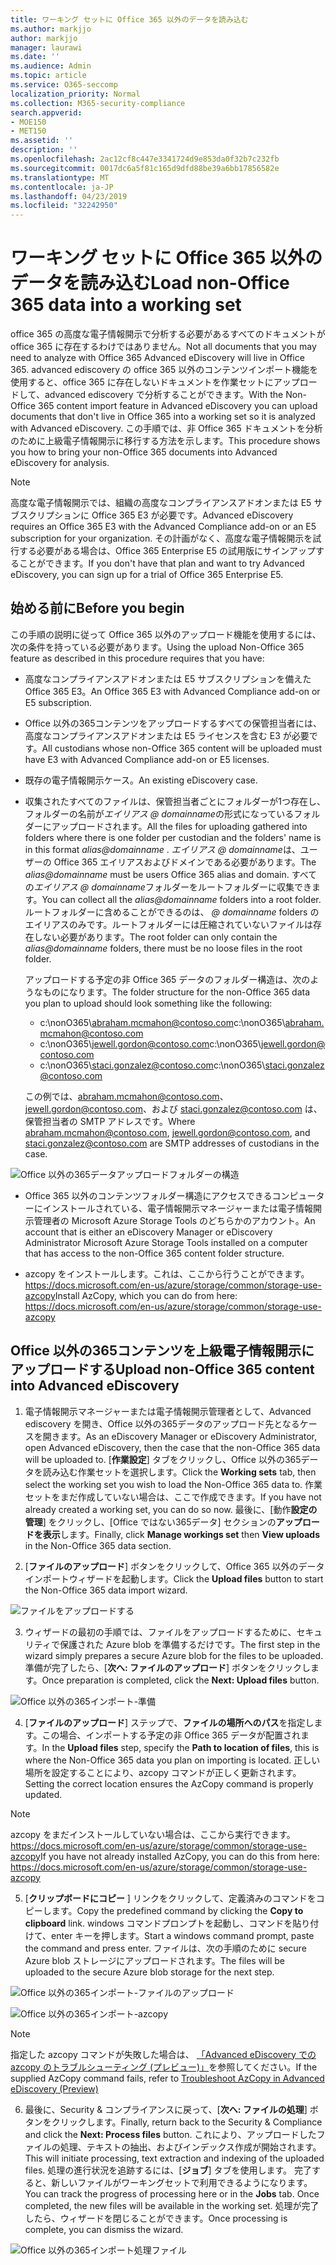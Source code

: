 ```yaml
---
title: ワーキング セットに Office 365 以外のデータを読み込む
ms.author: markjjo
author: markjjo
manager: laurawi
ms.date: ''
ms.audience: Admin
ms.topic: article
ms.service: O365-seccomp
localization_priority: Normal
ms.collection: M365-security-compliance
search.appverid:
- MOE150
- MET150
ms.assetid: ''
description: ''
ms.openlocfilehash: 2ac12cf8c447e3341724d9e853da0f32b7c232fb
ms.sourcegitcommit: 0017dc6a5f81c165d9dfd88be39a6bb17856582e
ms.translationtype: MT
ms.contentlocale: ja-JP
ms.lasthandoff: 04/23/2019
ms.locfileid: "32242950"
---
```

# <a name="load-non-office-365-data-into-a-working-set"></a><span data-ttu-id="56fe3-102">ワーキング セットに Office 365 以外のデータを読み込む</span><span class="sxs-lookup"><span data-stu-id="56fe3-102">Load non-Office 365 data into a working set</span></span>

<span data-ttu-id="56fe3-103">office 365 の高度な電子情報開示で分析する必要があるすべてのドキュメントが office 365 に存在するわけではありません。</span><span class="sxs-lookup"><span data-stu-id="56fe3-103">Not all documents that you may need to analyze with Office 365 Advanced eDiscovery will live in Office 365.</span></span> <span data-ttu-id="56fe3-104">advanced ediscovery の office 365 以外のコンテンツインポート機能を使用すると、office 365 に存在しないドキュメントを作業セットにアップロードして、advanced ediscovery で分析することができます。</span><span class="sxs-lookup"><span data-stu-id="56fe3-104">With the Non-Office 365 content import feature in Advanced eDiscovery you can upload documents that don't live in Office 365 into a working set so it is analyzed with Advanced eDiscovery.</span></span> <span data-ttu-id="56fe3-105">この手順では、非 Office 365 ドキュメントを分析のために上級電子情報開示に移行する方法を示します。</span><span class="sxs-lookup"><span data-stu-id="56fe3-105">This procedure shows you how to bring your non-Office 365 documents into Advanced eDiscovery for analysis.</span></span>

>[!Note]
><span data-ttu-id="56fe3-106">高度な電子情報開示では、組織の高度なコンプライアンスアドオンまたは E5 サブスクリプションに Office 365 E3 が必要です。</span><span class="sxs-lookup"><span data-stu-id="56fe3-106">Advanced eDiscovery requires an Office 365 E3 with the Advanced Compliance add-on or an E5 subscription for your organization.</span></span> <span data-ttu-id="56fe3-107">その計画がなく、高度な電子情報開示を試行する必要がある場合は、Office 365 Enterprise E5 の試用版にサインアップすることができます。</span><span class="sxs-lookup"><span data-stu-id="56fe3-107">If you don't have that plan and want to try Advanced eDiscovery, you can sign up for a trial of Office 365 Enterprise E5.</span></span>

## <a name="before-you-begin"></a><span data-ttu-id="56fe3-108">始める前に</span><span class="sxs-lookup"><span data-stu-id="56fe3-108">Before you begin</span></span>
<span data-ttu-id="56fe3-109">この手順の説明に従って Office 365 以外のアップロード機能を使用するには、次の条件を持っている必要があります。</span><span class="sxs-lookup"><span data-stu-id="56fe3-109">Using the upload Non-Office 365 feature as described in this procedure requires that you have:</span></span>

- <span data-ttu-id="56fe3-110">高度なコンプライアンスアドオンまたは E5 サブスクリプションを備えた Office 365 E3。</span><span class="sxs-lookup"><span data-stu-id="56fe3-110">An Office 365 E3 with Advanced Compliance add-on or E5 subscription.</span></span>

- <span data-ttu-id="56fe3-111">Office 以外の365コンテンツをアップロードするすべての保管担当者には、高度なコンプライアンスアドオンまたは E5 ライセンスを含む E3 が必要です。</span><span class="sxs-lookup"><span data-stu-id="56fe3-111">All custodians whose non-Office 365 content will be uploaded must have E3 with Advanced Compliance add-on or E5 licenses.</span></span>

- <span data-ttu-id="56fe3-112">既存の電子情報開示ケース。</span><span class="sxs-lookup"><span data-stu-id="56fe3-112">An existing eDiscovery case.</span></span>

- <span data-ttu-id="56fe3-113">収集されたすべてのファイルは、保管担当者ごとにフォルダーが1つ存在し、フォルダーの名前が*エイリアス @ domainname*の形式になっているフォルダーにアップロードされます。</span><span class="sxs-lookup"><span data-stu-id="56fe3-113">All the files for uploading gathered into folders where there is one folder per custodian and the folders' name is in this format *alias@domainname* .</span></span> <span data-ttu-id="56fe3-114">*エイリアス @ domainname*は、ユーザーの Office 365 エイリアスおよびドメインである必要があります。</span><span class="sxs-lookup"><span data-stu-id="56fe3-114">The *alias@domainname* must be users Office 365 alias and domain.</span></span> <span data-ttu-id="56fe3-115">すべての*エイリアス @ domainname*フォルダーをルートフォルダーに収集できます。</span><span class="sxs-lookup"><span data-stu-id="56fe3-115">You can collect all the *alias@domainname* folders into a root folder.</span></span> <span data-ttu-id="56fe3-116">ルートフォルダーに含めることができるのは、 *@ domainname* folders のエイリアスのみです。ルートフォルダーには圧縮されていないファイルは存在しない必要があります。</span><span class="sxs-lookup"><span data-stu-id="56fe3-116">The root folder can only contain the *alias@domainname* folders, there must be no loose files in the root folder.</span></span>

   <span data-ttu-id="56fe3-117">アップロードする予定の非 Office 365 データのフォルダー構造は、次のようなものになります。</span><span class="sxs-lookup"><span data-stu-id="56fe3-117">The folder structure for the non-Office 365 data you plan to upload should look something like the following:</span></span>

   - <span data-ttu-id="56fe3-118">c:\nonO365\abraham.mcmahon@contoso.com</span><span class="sxs-lookup"><span data-stu-id="56fe3-118">c:\nonO365\abraham.mcmahon@contoso.com</span></span>
   - <span data-ttu-id="56fe3-119">c:\nonO365\jewell.gordon@contoso.com</span><span class="sxs-lookup"><span data-stu-id="56fe3-119">c:\nonO365\jewell.gordon@contoso.com</span></span>
   - <span data-ttu-id="56fe3-120">c:\nonO365\staci.gonzalez@contoso.com</span><span class="sxs-lookup"><span data-stu-id="56fe3-120">c:\nonO365\staci.gonzalez@contoso.com</span></span>

   <span data-ttu-id="56fe3-121">この例では、abraham.mcmahon@contoso.com、jewell.gordon@contoso.com、および staci.gonzalez@contoso.com は、保管担当者の SMTP アドレスです。</span><span class="sxs-lookup"><span data-stu-id="56fe3-121">Where abraham.mcmahon@contoso.com, jewell.gordon@contoso.com, and staci.gonzalez@contoso.com are SMTP addresses of custodians in the case.</span></span>

![Office 以外の365データアップロードフォルダーの構造](../media/3f2dde84-294e-48ea-b44b-7437bd25284c.png)

- <span data-ttu-id="56fe3-123">Office 365 以外のコンテンツフォルダー構造にアクセスできるコンピューターにインストールされている、電子情報開示マネージャーまたは電子情報開示管理者の Microsoft Azure Storage Tools のどちらかのアカウント。</span><span class="sxs-lookup"><span data-stu-id="56fe3-123">An account that is either an eDiscovery Manager or eDiscovery Administrator Microsoft Azure Storage Tools installed on a computer that has access to the non-Office 365 content folder structure.</span></span>

- <span data-ttu-id="56fe3-124">azcopy をインストールします。これは、ここから行うことができます。https://docs.microsoft.com/en-us/azure/storage/common/storage-use-azcopy</span><span class="sxs-lookup"><span data-stu-id="56fe3-124">Install AzCopy, which you can do from here: https://docs.microsoft.com/en-us/azure/storage/common/storage-use-azcopy</span></span>

## <a name="upload-non-office-365-content-into-advanced-ediscovery"></a><span data-ttu-id="56fe3-125">Office 以外の365コンテンツを上級電子情報開示にアップロードする</span><span class="sxs-lookup"><span data-stu-id="56fe3-125">Upload non-Office 365 content into Advanced eDiscovery</span></span>

1. <span data-ttu-id="56fe3-126">電子情報開示マネージャーまたは電子情報開示管理者として、Advanced ediscovery を開き、Office 以外の365データのアップロード先となるケースを開きます。</span><span class="sxs-lookup"><span data-stu-id="56fe3-126">As an eDiscovery Manager or eDiscovery Administrator, open Advanced eDiscovery, then the case that the non-Office 365 data will be uploaded to.</span></span>  <span data-ttu-id="56fe3-127">[**作業設定**] タブをクリックし、Office 以外の365データを読み込む作業セットを選択します。</span><span class="sxs-lookup"><span data-stu-id="56fe3-127">Click the **Working sets** tab, then select the working set you wish to load the Non-Office 365 data to.</span></span>  <span data-ttu-id="56fe3-128">作業セットをまだ作成していない場合は、ここで作成できます。</span><span class="sxs-lookup"><span data-stu-id="56fe3-128">If you have not already created a working set, you can do so now.</span></span>  <span data-ttu-id="56fe3-129">最後に、[動作**設定の管理**] をクリックし、[Office ではない365データ] セクションの**アップロードを表示**します。</span><span class="sxs-lookup"><span data-stu-id="56fe3-129">Finally, click **Manage workings set** then **View uploads** in the Non-Office 365 data section.</span></span>

2. <span data-ttu-id="56fe3-130">[**ファイルのアップロード**] ボタンをクリックして、Office 365 以外のデータインポートウィザードを起動します。</span><span class="sxs-lookup"><span data-stu-id="56fe3-130">Click the **Upload files** button to start the Non-Office 365 data import wizard.</span></span>

![ファイルをアップロードする](../media/574f4059-4146-4058-9df3-ec97cf28d7c7.png)

3. <span data-ttu-id="56fe3-132">ウィザードの最初の手順では、ファイルをアップロードするために、セキュリティで保護された Azure blob を準備するだけです。</span><span class="sxs-lookup"><span data-stu-id="56fe3-132">The first step in the wizard simply prepares a secure Azure blob for the files to be uploaded.</span></span>  <span data-ttu-id="56fe3-133">準備が完了したら、[**次へ: ファイルのアップロード**] ボタンをクリックします。</span><span class="sxs-lookup"><span data-stu-id="56fe3-133">Once preparation is completed, click the **Next: Upload files** button.</span></span>

![Office 以外の365インポート-準備](../media/0670a347-a578-454a-9b3d-e70ef47aec57.png)
 
4. <span data-ttu-id="56fe3-135">[**ファイルのアップロード**] ステップで、**ファイルの場所へのパス**を指定します。この場合、インポートする予定の非 Office 365 データが配置されます。</span><span class="sxs-lookup"><span data-stu-id="56fe3-135">In the **Upload files** step, specify the **Path to location of files**, this is where the Non-Office 365 data you plan on importing is located.</span></span>  <span data-ttu-id="56fe3-136">正しい場所を設定することにより、azcopy コマンドが正しく更新されます。</span><span class="sxs-lookup"><span data-stu-id="56fe3-136">Setting the correct location ensures the AzCopy command is properly updated.</span></span>

> [!NOTE]
> <span data-ttu-id="56fe3-137">azcopy をまだインストールしていない場合は、ここから実行できます。https://docs.microsoft.com/en-us/azure/storage/common/storage-use-azcopy</span><span class="sxs-lookup"><span data-stu-id="56fe3-137">If you have not already installed AzCopy, you can do this from here: https://docs.microsoft.com/en-us/azure/storage/common/storage-use-azcopy</span></span>

5. <span data-ttu-id="56fe3-138">[**クリップボードにコピー** ] リンクをクリックして、定義済みのコマンドをコピーします。</span><span class="sxs-lookup"><span data-stu-id="56fe3-138">Copy the predefined command by clicking the **Copy to clipboard** link.</span></span> <span data-ttu-id="56fe3-139">windows コマンドプロンプトを起動し、コマンドを貼り付けて、enter キーを押します。</span><span class="sxs-lookup"><span data-stu-id="56fe3-139">Start a windows command prompt, paste the command and press enter.</span></span>  <span data-ttu-id="56fe3-140">ファイルは、次の手順のために secure Azure blob ストレージにアップロードされます。</span><span class="sxs-lookup"><span data-stu-id="56fe3-140">The files will be uploaded to the secure Azure blob storage for the next step.</span></span>

![Office 以外の365インポート-ファイルのアップロード](../media/3ea53b5d-7f9b-4dfc-ba63-90a38c14d41a.png)

![Office 以外の365インポート-azcopy](../media/504e2dbe-f36f-4f36-9b08-04aea85d8250.png)

> [!NOTE]
> <span data-ttu-id="56fe3-143">指定した azcopy コマンドが失敗した場合は、 [「Advanced eDiscovery での azcopy のトラブルシューティング (プレビュー)」](troubleshooting-azcopy.md)を参照してください。</span><span class="sxs-lookup"><span data-stu-id="56fe3-143">If the supplied AzCopy command fails, refer to [Troubleshoot AzCopy in Advanced eDiscovery (Preview)](troubleshooting-azcopy.md)</span></span>

6. <span data-ttu-id="56fe3-144">最後に、Security & コンプライアンスに戻って、[**次へ: ファイルの処理**] ボタンをクリックします。</span><span class="sxs-lookup"><span data-stu-id="56fe3-144">Finally, return back to the Security & Compliance and click the **Next: Process files** button.</span></span>  <span data-ttu-id="56fe3-145">これにより、アップロードしたファイルの処理、テキストの抽出、およびインデックス作成が開始されます。</span><span class="sxs-lookup"><span data-stu-id="56fe3-145">This will initiate processing, text extraction and indexing of the uploaded files.</span></span>  <span data-ttu-id="56fe3-146">処理の進行状況を追跡するには、[**ジョブ**] タブを使用します。 完了すると、新しいファイルがワーキングセットで利用できるようになります。</span><span class="sxs-lookup"><span data-stu-id="56fe3-146">You can track the progress of processing here or in the **Jobs** tab.  Once completed, the new files will be available in the working set.</span></span>  <span data-ttu-id="56fe3-147">処理が完了したら、ウィザードを閉じることができます。</span><span class="sxs-lookup"><span data-stu-id="56fe3-147">Once processing is complete, you can dismiss the wizard.</span></span>

![Office 以外の365インポート処理ファイル](../media/218b1545-416a-4a9f-9b25-3b70e8508f67.png)

